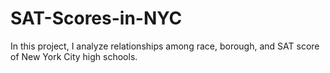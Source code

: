 # SAT-Scores-in-NYC
In this project, I analyze relationships among race, borough, and SAT score of New York City high schools.
